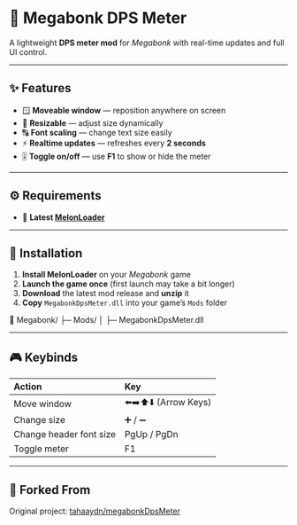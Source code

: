# 🧮 Megabonk DPS Meter

A lightweight **DPS meter mod** for *Megabonk* with real-time updates and full UI control.

---

## ✨ Features
- 🪟 **Moveable window** — reposition anywhere on screen  
- 📏 **Resizable** — adjust size dynamically  
- 🔠 **Font scaling** — change text size easily  
- ⚡ **Realtime updates** — refreshes every **2 seconds**  
- 🎚️ **Toggle on/off** — use **F1** to show or hide the meter  

---

## ⚙️ Requirements
- 🧩 **Latest [MelonLoader](https://melonwiki.xyz/#/?id=melonloader)**

---

## 🧰 Installation

1. **Install MelonLoader** on your *Megabonk* game  
2. **Launch the game once** (first launch may take a bit longer)  
3. **Download** the latest mod release and **unzip** it  
4. **Copy** `MegabonkDpsMeter.dll` into your game’s `Mods` folder  

📁 Megabonk/
├─ Mods/
│ ├─ MegabonkDpsMeter.dll

---

## 🎮 Keybinds
| Action | Key |
|:-------|:----|
| Move window | ⬅️➡️⬆️⬇️ (Arrow Keys) |
| Change size | ➕ / ➖ |
| Change header font size | PgUp / PgDn |
| Toggle meter | F1 |

---

## 🔗 Forked From
Original project: [tahaaydn/megabonkDpsMeter](https://github.com/tahaaydn/megabonkDpsMeter)
